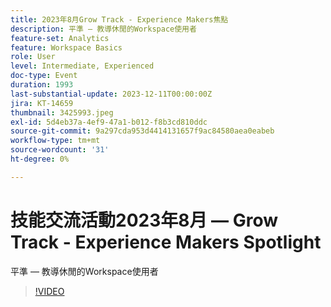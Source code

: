```yaml
---
title: 2023年8月Grow Track - Experience Makers焦點
description: 平準 — 教導休閒的Workspace使用者
feature-set: Analytics
feature: Workspace Basics
role: User
level: Intermediate, Experienced
doc-type: Event
duration: 1993
last-substantial-update: 2023-12-11T00:00:00Z
jira: KT-14659
thumbnail: 3425993.jpeg
exl-id: 5d4eb37a-4ef9-47a1-b012-f8b3cd810ddc
source-git-commit: 9a297cda953d4414131657f9ac84580aea0eabeb
workflow-type: tm+mt
source-wordcount: '31'
ht-degree: 0%

---
```


# 技能交流活動2023年8月 — Grow Track - Experience Makers Spotlight

平準 — 教導休閒的Workspace使用者

>[!VIDEO](https://video.tv.adobe.com/v/3456695/?learn=on&captions=chi_hant)
